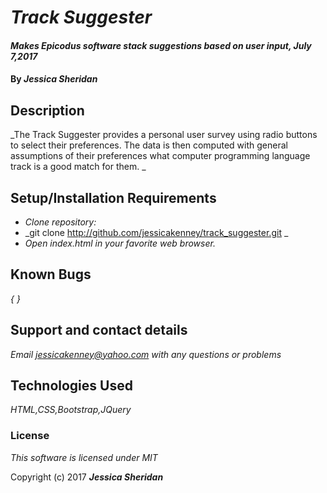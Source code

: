 # _Track Suggester_

#### _Makes Epicodus software stack suggestions based on user input, July 7,2017_

#### By _**Jessica Sheridan**_

## Description

_The Track Suggester provides a personal user survey using radio buttons to select their preferences. The data is then computed with general assumptions of their preferences what computer programming language track is a good match for them. _

## Setup/Installation Requirements

* _Clone repository:_
* _git clone http://github.com/jessicakenney/track_suggester.git _
* _Open index.html in your favorite web browser._

## Known Bugs

_{ }_

## Support and contact details

_Email jessicakenney@yahoo.com with any questions or problems_

## Technologies Used

_HTML,CSS,Bootstrap,JQuery_

### License

*This software is licensed under MIT*

Copyright (c) 2017 **_Jessica Sheridan_**
